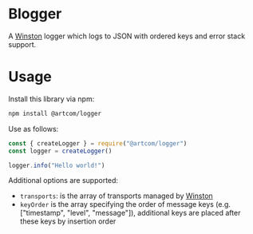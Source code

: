 # Blogger

A [Winston](https://github.com/winstonjs/winston) logger which logs to JSON with ordered keys and error stack support.

# Usage

Install this library via npm:
```bash
npm install @artcom/logger
```

Use as follows:
```javascript
const { createLogger } = require("@artcom/logger")
const logger = createLogger()

logger.info("Hello world!")
```

Additional options are supported:
* `transports`: is the array of transports managed by [Winston](https://github.com/winstonjs/winston)
* `keyOrder` is the array specifying the order of message keys (e.g. ["timestamp", "level", "message"]), additional keys are placed after these keys by insertion order
